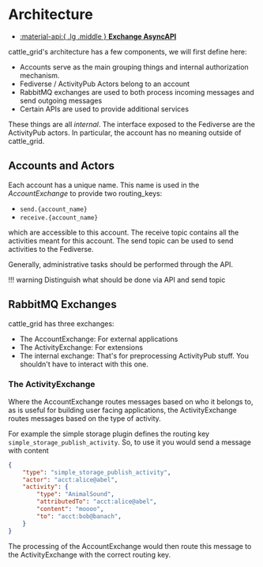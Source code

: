 # Architecture

<div class="grid cards" markdown>

- [:material-api:{ .lg .middle } __Exchange AsyncAPI__](../assets/asyncapi.html?url=asyncapi_exchange.json)

</div>

cattle_grid's architecture has a few components, we will
first define here:

- Accounts serve as the main grouping things and internal authorization mechanism.
- Fediverse / ActivityPub Actors belong to an account
- RabbitMQ exchanges are used to both process incoming messages and send outgoing messages
- Certain APIs are used to provide additional services

These things are all _internal_. The interface exposed to
the Fediverse are the ActivityPub actors. In particular,
the account has no meaning outside of cattle_grid.

## Accounts and Actors

Each account has a unique name. This name is used in
the _AccountExchange_ to provide two routing_keys:

- `send.{account_name}`
- `receive.{account_name}`

which are accessible to this account. The receive
topic contains all the activities meant for this account.
The send topic can be used to send activities to the
Fediverse.

Generally, administrative tasks should be performed
through the API.

!!! warning
    Distinguish what should be done via API and send topic

## RabbitMQ Exchanges

cattle_grid has three exchanges:

- The AccountExchange: For external applications
- The ActivityExchange: For extensions
- The internal exchange: That's for preprocessing ActivityPub stuff. You shouldn't have to interact with this one.

### The ActivityExchange

Where the AccountExchange routes messages based on who
it belongs to, as is useful for building user facing
applications, the ActivityExchange routes messages
based on the type of activity.

For example the simple storage plugin defines the
routing key `simple_storage_publish_activity`. So, to
use it you would send a message with content

```json
{
    "type": "simple_storage_publish_activity",
    "actor": "acct:alice@abel",
    "activity": {
        "type": "AnimalSound",
        "attributedTo": "acct:alice@abel",
        "content": "moooo",
        "to": "acct:bob@banach",
    }
}
```

The processing of the AccountExchange would then route
this message to the ActivityExchange with the
correct routing key.
